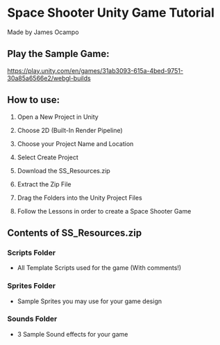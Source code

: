 # Space Shooter Unity Game Tutorial

Made by James Ocampo

## Play the Sample Game:

https://play.unity.com/en/games/31ab3093-615a-4bed-9751-30a85a6566e2/webgl-builds

## How to use:

1) Open a New Project in Unity

2) Choose 2D (Built-In Render Pipeline)

3) Choose your Project Name and Location
 
4) Select Create Project

5) Download the SS_Resources.zip

6) Extract the Zip File

7) Drag the Folders into the Unity Project Files

8) Follow the Lessons in order to create a Space Shooter Game

## Contents of SS_Resources.zip

### Scripts Folder
- All Template Scripts used for the game (With comments!)

### Sprites Folder
- Sample Sprites you may use for your game design

### Sounds Folder
- 3 Sample Sound effects for your game
